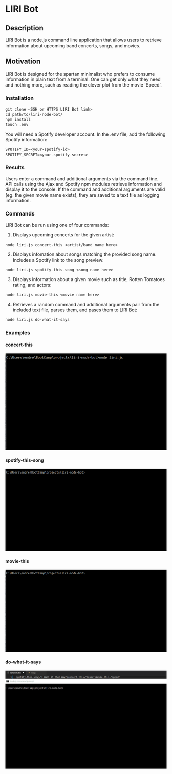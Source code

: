 # LIRI Bot

## Description
LIRI Bot is a node.js command line application that allows users to retrieve information about upcoming band concerts, songs, and movies.

## Motivation 
LIRI Bot is designed for the spartan minimalist who prefers to consume information in plain text from a terminal. One can get only what they need and nothing more, such as reading the clever plot from the movie 'Speed'.

### Installation
```
git clone <SSH or HTTPS LIRI Bot link>
cd path/to/liri-node-bot/
npm install
touch .env
```
You will need a Spotify developer account. In the .env file, add the following Spotify information:
```
SPOTIFY_ID=<your-spotify-id>
SPOTIFY_SECRET=<your-spotify-secret>
```

### Results
Users enter a command and additional arguments via the command line. API calls using the Ajax and Spotify npm modules retrieve information and display it to the console. If the command and additional arguments are valid (eg. the given movie name exists), they are saved to a text file as logging information.

### Commands
LIRI Bot can be run using one of four commands:
1. Displays upcoming concerts for the given artist:
```
node liri.js concert-this <artist/band name here>
```
2. Displays infomation about songs matching the provided song name. Includes a Spotify link to the song preview:
```
node liri.js spotify-this-song <song name here>
```
3. Displays information about a given movie such as title, Rotten Tomatoes rating, and actors:
```
node liri.js movie-this <movie name here>
```
4. Retrieves a random command and additional arguments pair from the included text file, parses them, and pases them to LIRI Bot:
```
node liri.js do-what-it-says
```

### Examples
#### concert-this 
![concert-this command](./assets/gifs/concert-this.gif)

#### spotify-this-song
![concert-this command](./assets/gifs/spotify-this-song.gif)

#### movie-this
![concert-this command](./assets/gifs/movie-this.gif)

#### do-what-it-says
![concert-this command](./assets/gifs/do-what-it-says.gif)